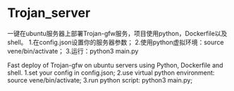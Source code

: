 # Trojan_server
一键在ubuntu服务器上部署Trojan-gfw服务，项目使用python，Dockerfile以及shell。
1.在config.json设置你的服务器参数；
2.使用python虚拟环境：source vene/bin/activate；
3.运行：python3 main.py

Fast deploy of Trojan-gfw on ubuntu servers using Python, Dockerfile and shell.
1.set your config in config.json;
2.use virtual python environment: source vene/bin/activate;
3.run python script: python3 main.py;
